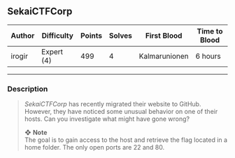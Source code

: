 ## SekaiCTFCorp

| Author | Difficulty | Points | Solves | First Blood   | Time to Blood |
| ------ | ---------- | ------ | ------ | ------------- | ------------- |
| irogir | Expert (4) | 499    | 4      | Kalmarunionen | 6 hours       |

---

### Description

> *SekaiCTFCorp* has recently migrated their website to GitHub. However, they have noticed some unusual behavior on one of their hosts. Can you investigate what might have gone wrong?
>
> ❖ **Note**  
> The goal is to gain access to the host and retrieve the flag located in a home folder. The only open ports are 22 and 80.
